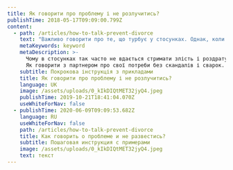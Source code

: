 ```yaml
---
title: Як говорити про проблему і не розлучитись?
publishTime: 2018-05-17T09:09:00.799Z
content:
  - path: /articles/how-to-talk-prevent-divorce
    text: "Важливо говорити про те, що турбує у стосунках. Однак, коли вираження власного незадоволення перетворюється на критику партнера, він/вона може сприйняти це як особисту атаку. У такому разі, розмова радше нагадуватиме поле битви, ніж приємну бесіду.\n\n> — Мені набридли твої обіцянки, ти їх ніколи не виконуєш. Ти — егоїст і зовсім не думаєш про мене!\n>\n> — А через тебе ми постійно спізнюємось. Ти занадто інфантильна!\n>\n> — Ти безвідповідальний і завжди мені дорікаєш!\n>\n> — Дістала! Нам краще розлучитись!\n>\n> — Точно! Не варто було взагалі виходити за тебе заміж!\n\nЦі або схожі фрази, на жаль, знайомі багатьом з нас. Часто до мене звертаються саме через труднощі у стосунках. Кожна людина стикається з різними проблемами, але головне питання яке турбує усіх: **“ЩО РОБИТИ?”**\n\n> “Якщо не говорити про проблему, то вона буде повторюватись, а це вже не можливо терпіти. Не стосунки, а пекло якесь. Що робити?”\n\n- - -\n\n## Говорити про свої потреби\n\n![Photo by Alex Andrews on Pexels](/assets/uploads/1_4LRPPZ-2JK5MfJShVkKHbg.jpeg)\n\nУ своїй практиці я навчаю людей виражати свої потреби щиро, чітко і з повагою до себе та співрозмовника. Давайте разом вчитись виражати своє незадоволення так, щоб Вас почули і зрозуміли.\nПропоную діяти за наступними кроками:\n\U0001F45F**Крок 1. Перед тим як почати розмову дайте відповіді на 3 запитання:**\n\n* Що я відчуваю зараз?\n* *Що викликало це відчуття?*\n* Чого я хочу/потребую в даний момент?\n\n  > ***Приклад:***\n  >\n  > ***Відповідь 1:*** “Роздратування\n  >\n  > ***Відповідь 2:*** “Ти не помив за собою тарілку\n  >\n  > ***Відповідь 3:*** “Щоб ти помив цю тарілку” \n\n  \U0001F45F**Крок 2. Об’єднайте усі 3 відповіді в одне речення за наступною схемою:**\n\n  Я ВІДЧУВАЮ + **Відповідь 1** + КОЛИ ТИ + **Відповідь 2**+ Я ХОЧУ ПОПРОСИТИ ТЕБЕ/Я ПОТРЕБУЮ + **Відповідь 3**\n\n  Таке речення називається “Я”-ВИРАЗОМ. Воно позбавлене звинувачень і критики, що запобігає перетворенню розмови у сварку.\n\n  > **Приклад*:*** *“Я відчуваю роздратування, КОЛИ ТИ не помив за собою тарілку, Я ХОЧУ ПОПРОСИТИ ТЕБЕ помити її будь ласка.”*\n\n- - -\n\n## **Щоб розмова була конструктивною**\n\n![Photo by Roman Kraft on Unsplash](/assets/uploads/0_P6zwA-VMkFSCPHU3.jpeg \"Ілюстрація.\") \n\n**1. Говоріть одразу і лише про актуальну проблему.** Не чекайте, що неприємні почуття пройдуть самі. Невисловлені емоції мають здатність накопичуватись. Коли ми відчуваємо якусь емоцію, наш мозок згадує усі ситуації де ми відчували те саме. Схоже на маленьку бомбу, яка от-от вибухне, але так вже влаштована наша емоційна пам’ять.\n\nЩоб не зриватися говоріть про дискомфорт ОДРАЗУ як тільки відчуєте його. Допоможе вищенаведена формула “Я”- ВИРАЗІВ.\n\nВирішуйте проблеми ПО ОДНІЙ і почніть з НАЙАКТУАЛЬНІШОЇ. Розкажіть про неї якомога чіткіше.\n\n> ***Критика:*** “Ти безвідповідальний.” — *така фраза звучить як щось вже визначене про особу, що не можливо змінити. Не зрозуміло, у яких саме ситуаціях людина поводиться безвідповідально*\n>\n> ***Прохання:*** “Мені сумно через те, що ти повідомив мене про відміну зустрічі лише за 15 хв до неї. Повідомляй мене будь ласка про зміну планів як мінімум за 1 годину.”\n\n**2. Замініть слово “ТИ” на “Я”.**\n\nУникайте слова “ТИ”, яке сприймається як звинувачення, натомість розкажіть про свої почуття і потреби, використовуючи “Я”- ВИРАЗИ .\n\n> ***Критика:*** “Через тебе ми постійно спізнюємось.” —*звинувачення, яке не викликає бажання швидше збиратись.*\n>\n> ***Прохання:*** “Я відчуваю тривогу, коли ми спізнюємось в кіно, я бачу, що тобі потрібно ще багато часу щоб зібратись. Чи можу я тобі чимось допомогти?”\n\n**3. Пам’ятайте про доброзичливий тон.** Тільки у спокійній атмосфері ми здатні почути іншу людину. Якщо емоції усе ще гарячі, візьміть перерву і потурбуйтесь про себе: подихайте, зробіть чаю, почитайте книгу чи прогуляйтесь. Як почуватиметесь краще зможете приступити до важливої для вас розмови. Так ви збільшите ймовірність, що вас почуюють.\n\n> ***Критика:*** “Я ненавиджу тебе” — *не зрозуміло, що є причиною таких почуттів і як діяти в такому випадку.*\n>\n> ***Вираження потреби:*** “Я зараз сильно злюся, тому потребую часу на одинці.”\n\n**4. Не використовуйте узагальнень.**\n\nНамагайтесь не використовувати узагальнюючих слів, таких як “ЗАВЖДИ” та “НІКОЛИ”. Це ще одна пастка нашого мозку, який любить усе узагальнювати. Однак, такі фрази викликають негативні почуття і бажання атакувати у відповідь.\n\n> ***Критика:*** “Ти завжди граєш в ігри у вільний час, і ніколи не звертаєш на мене уваги.”\n>\n> ***Прохання:*** “Мені сумно, коли ти граєш в ігри, у той час як ми домовились повечеряти разом. Я б хотіла попросити тебе повідомляти мене, коли твої плани змінюються.”\n\n- - -\n\nЗвісно, вміння говорити про свої потреби і відгукуватись на бажання партнера — не панацея від усіх сімейних проблем. Однак, це добрий початок для побудови близьких, теплих стосунків з коханою людиною.\n\nКожен з нас протребує взаєморозуміння і емоційної близькості від партнера. У своїй практиці, я допомагаю парам розібратись, що насправді стоїть за звинуваченнями та докорами і зрозуміти як зробити стосунки надійними та стійкими.\n\n- - -\n\nСподобалась стаття? Поділіться нею з друзями.\n\nЯкщо виникли питання, я радо відповім.\n\n✉️ : olesya.bobruyko@gmail.com ☎️: +38 (099) 440 37 12"
    metaKeywords: keyword
    metaDescription: >-
      Чому в стосунках так часто не вдається стримати злість і роздратування? 
      Як говорити з партнером про свої потреби без скандалів і сварок.
    subtitle: Покрокова інструкція з прикладами
    title: Як говорити про проблему і не розлучитись?
    language: UK
    image: /assets/uploads/0_kIkDIQtMET32jyQ4.jpeg
    publishTime: 2019-10-21T18:41:04.070Z
    useWhiteForNav: false
  - publishTime: 2020-06-09T09:09:53.682Z
    language: RU
    useWhiteForNav: false
    path: /articles/how-to-talk-prevent-divorce
    title: Как говорить о проблеме и не развестись?
    subtitle: Пошаговая инструкция с примерами
    image: /assets/uploads/0_kIkDIQtMET32jyQ4.jpeg
    text: текст
---
```

